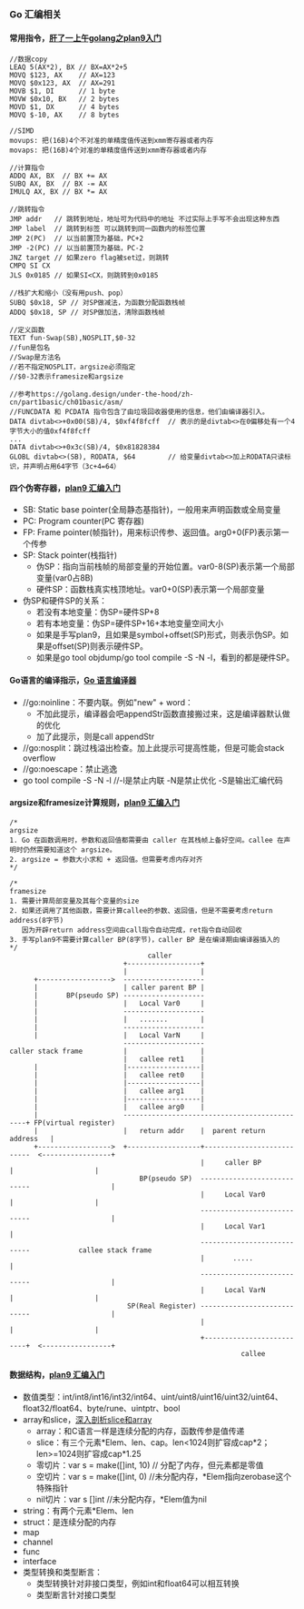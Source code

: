 ### Go 汇编相关

#### 常用指令，[肝了一上午golang之plan9入门](https://studygolang.com/articles/33163)

```
//数据copy
LEAQ 5(AX*2), BX // BX=AX*2+5
MOVQ $123, AX    // AX=123
MOVQ $0x123, AX  // AX=291
MOVB $1, DI      // 1 byte
MOVW $0x10, BX   // 2 bytes
MOVD $1, DX      // 4 bytes
MOVQ $-10, AX    // 8 bytes

//SIMD
movups: 把(16B)4个不对准的单精度值传送到xmm寄存器或者内存
movaps: 把(16B)4个对准的单精度值传送到xmm寄存器或者内存

//计算指令
ADDQ AX, BX  // BX += AX
SUBQ AX, BX  // BX -= AX
IMULQ AX, BX // BX *= AX

//跳转指令
JMP addr   // 跳转到地址，地址可为代码中的地址 不过实际上手写不会出现这种东西
JMP label  // 跳转到标签 可以跳转到同一函数内的标签位置
JMP 2(PC)  // 以当前置顶为基础，PC+2
JMP -2(PC) // 以当前置顶为基础，PC-2
JNZ target // 如果zero flag被set过，则跳转
CMPQ SI CX 
JLS 0x0185 // 如果SI<CX，则跳转到0x0185

//栈扩大和缩小（没有用push、pop）
SUBQ $0x18, SP // 对SP做减法，为函数分配函数栈帧
ADDQ $0x18, SP // 对SP做加法，清除函数栈帧

//定义函数
TEXT fun·Swap(SB),NOSPLIT,$0-32 
//fun是包名
//Swap是方法名
//若不指定NOSPLIT，argsize必须指定
//$0-32表示framesize和argsize

//参考https://golang.design/under-the-hood/zh-cn/part1basic/ch01basic/asm/
//FUNCDATA 和 PCDATA 指令包含了由垃圾回收器使用的信息，他们由编译器引入。
DATA divtab<>+0x00(SB)/4, $0xf4f8fcff  // 表示的是divtab<>在0偏移处有一个4字节大小的值0xf4f8fcff
...
DATA divtab<>+0x3c(SB)/4, $0x81828384
GLOBL divtab<>(SB), RODATA, $64        // 给变量divtab<>加上RODATA只读标识，并声明占用64字节（3c+4=64）
```

#### 四个伪寄存器，[plan9 汇编入门](https://github.com/cch123/golang-notes/blob/master/assembly.md#%E4%BC%AA%E5%AF%84%E5%AD%98%E5%99%A8)
* SB: Static base pointer(全局静态基指针)，一般用来声明函数或全局变量
* PC: Program counter(PC 寄存器)
* FP: Frame pointer(帧指针)，用来标识传参、返回值。arg0+0(FP)表示第一个传参
* SP: Stack pointer(栈指针)
  * 伪SP：指向当前栈帧的局部变量的开始位置。var0-8(SP)表示第一个局部变量(var0占8B)
  * 硬件SP：函数栈真实栈顶地址。var0+0(SP)表示第一个局部变量
* 伪SP和硬件SP的关系：
  * 若没有本地变量：伪SP=硬件SP+8
  * 若有本地变量：伪SP=硬件SP+16+本地变量空间大小
  * 如果是手写plan9，且如果是symbol+offset(SP)形式，则表示伪SP。如果是offset(SP)则表示硬件SP。
  * 如果是go tool objdump/go tool compile -S -N -l，看到的都是硬件SP。

#### Go语言的编译指示，[Go 语言编译器](https://segmentfault.com/a/1190000016743220)
* //go:noinline：不要内联。例如"new" + word：
  * 不加此提示，编译器会吧appendStr函数直接搬过来，这是编译器默认做的优化
  * 加了此提示，则是call appendStr
* //go:nosplit：跳过栈溢出检查。加上此提示可提高性能，但是可能会stack overflow
* //go:noescape：禁止逃逸  
* go tool compile -S -N -l //-l是禁止内联 -N是禁止优化 -S是输出汇编代码

#### argsize和framesize计算规则，[plan9 汇编入门](https://github.com/cch123/golang-notes/blob/master/assembly.md#argsize-%E5%92%8C-framesize-%E8%AE%A1%E7%AE%97%E8%A7%84%E5%88%99)

```
/*
argsize
1. Go 在函数调用时，参数和返回值都需要由 caller 在其栈帧上备好空间。callee 在声明时仍然需要知道这个 argsize。
2. argsize = 参数大小求和 + 返回值。但需要考虑内存对齐
*/

/*
framesize
1. 需要计算局部变量及其每个变量的size
2. 如果还调用了其他函数，需要计算callee的参数、返回值，但是不需要考虑return address(8字节)
   因为开辟return address空间由call指令自动完成，ret指令自动回收
3. 手写plan9不需要计算caller BP(8字节)，caller BP 是在编译期由编译器插入的   
*/
                                  caller                                                                           
                            +------------------+                                                                   
                            |                  |                                                                   
      +------------------>  --------------------                                                                   
      |                     | caller parent BP |                                                                   
      |       BP(pseudo SP) --------------------                                                                   
      |                     |   Local Var0     |                                                                   
      |                     --------------------                                                                   
      |                     |   .......        |                                                                   
      |                     --------------------                                                                   
      |                     |   Local VarN     |                                                                   
                            --------------------                                                                   
caller stack frame          |                  |                                                                   
                            |   callee ret1    |                                                                   
      |                     |------------------|                                                                   
      |                     |   callee ret0    |                                                                   
      |                     |------------------|                                                                   
      |                     |   callee arg1    |                                                                   
      |                     |------------------|                                                                   
      |                     |   callee arg0    |                                                                   
      |                     ----------------------------------------------+ FP(virtual register)                 
      |                     |   return addr    |  parent return address   |                                        
      +------------------>  +------------------+---------------------------  <-----------------+         
                                               |     caller BP            |                    |         
                                BP(pseudo SP)  ----------------------------                    |         
                                               |     Local Var0           |                    |         
                                               ----------------------------                    |         
                                               |     Local Var1           |                              
                                               ----------------------------            callee stack frame
                                               |       .....              |                              
                                               ----------------------------                    |         
                                               |     Local VarN           |                    |         
                             SP(Real Register) ----------------------------                    |         
                                               |                          |                    |         
                                               +--------------------------+  <-----------------+         
                                                         callee
```

#### 数据结构，[plan9 汇编入门](https://github.com/cch123/golang-notes/blob/master/assembly.md#argsize-%E5%92%8C-framesize-%E8%AE%A1%E7%AE%97%E8%A7%84%E5%88%99)
* 数值类型：int/int8/int16/int32/int64、uint/uint8/uint16/uint32/uint64、float32/float64、byte/rune、uintptr、bool
* array和slice，[深入剖析slice和array](https://blog.thinkeridea.com/201901/go/shen_ru_pou_xi_slice_he_array.html)
  * array：和C语言一样是连续分配的内存，函数传参是值传递
  * slice：有三个元素\*Elem、len、cap。len<1024则扩容成cap\*2；len>=1024则扩容成cap*1.25
  * 零切片：var s = make([]int, 10) // 分配了内存，但元素都是零值
  * 空切片：var s = make([]int, 0) //未分配内存，*Elem指向zerobase这个特殊指针
  * nil切片：var s []int //未分配内存，*Elem值为nil
* string：有两个元素*Elem、len
* struct：是连续分配的内存
* map
* channel
* func
* interface
* 类型转换和类型断言：
  * 类型转换针对非接口类型，例如int和float64可以相互转换
  * 类型断言针对接口类型



